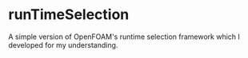 # runTimeSelection
A simple version of OpenFOAM's runtime selection framework which I developed for my understanding.
